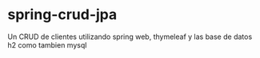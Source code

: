 # spring-crud-jpa
Un CRUD de clientes utilizando spring web, thymeleaf  y las base de datos h2 como tambien mysql
